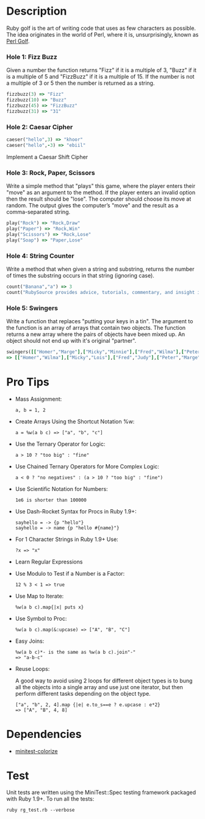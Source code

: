 # Description

Ruby golf is the art of writing code that uses as few characters as possible. The idea originates in the world of Perl, where it is, unsurprisingly, known as [Perl Golf](http://en.wikipedia.org/wiki/Perl_Golf_Apocalypse).

### Hole 1: Fizz Buzz

Given a number the function returns "Fizz" if it is a multiple of 3, "Buzz" if it is a multiple of 5 and "FizzBuzz" if it is a multiple of 15. If the number is not a multiple of 3 or 5 then the number is returned as a string.

```ruby
fizzbuzz(3) => "Fizz"
fizzbuzz(10) => "Buzz"
fizzbuzz(45) => "FizzBuzz"
fizzbuzz(31) => "31"
```

### Hole 2: Caesar Cipher

```ruby
caeser("hello",3) => "khoor"
caeser("hello",-3) => "ebiil"
```

Implement a Caesar Shift Cipher

### Hole 3: Rock, Paper, Scissors

Write a simple method that "plays" this game, where the player enters their "move" as an argument to the method. If the player enters an invalid option then the result should be "lose". The computer should choose its move at random. The output gives the computer’s "move" and the result as a comma-separated string.

```ruby
play("Rock") => "Rock,Draw"
play("Paper") => "Rock,Win"
play("Scissors") => "Rock,Lose"
play("Soap") => "Paper,Lose"
```

### Hole 4: String Counter

Write a method that when given a string and substring, returns the number of times the substring occurs in that string (ignoring case).

```ruby
count("Banana","a") => 3
count("RubySource provides advice, tutorials, commentary, and insight into the Ruby and Rails ecosystem","ruby") => 2
```

### Hole 5: Swingers

Write a function that replaces "putting your keys in a tin". The argument to the function is an array of arrays that contain two objects. The function returns a new array where the pairs of objects have been mixed up. An object should not end up with it's original "partner".

```ruby
swingers([["Homer","Marge"],["Micky","Minnie"],["Fred","Wilma"],["Peter","Lois"],["George","Judy"]])
=> [["Homer","Wilma"],["Micky","Lois"],["Fred","Judy"],["Peter","Marge"],["George","Minnie"]]
```

# Pro Tips

  + Mass Assignment:

        a, b = 1, 2

  + Create Arrays Using the Shortcut Notation %w:

        a = %w(a b c) => ["a", "b", "c"]

  + Use the Ternary Operator for Logic:

        a > 10 ? "too big" : "fine"

  + Use Chained Ternary Operators for More Complex Logic:

        a < 0 ? "no negatives" : (a > 10 ? "too big" : "fine")

  + Use Scientific Notation for Numbers:

        1e6 is shorter than 100000

  + Use Dash-Rocket Syntax for Procs in Ruby 1.9+:

        sayhello = -> {p "hello"}
        sayhello = -> name {p "hello #{name}"}

  + For 1 Character Strings in Ruby 1.9+ Use:

        ?x => "x"

  + Learn Regular Expressions

  + Use Modulo to Test if a Number is a Factor:

        12 % 3 < 1 => true

  + Use Map to Iterate:

        %w(a b c).map{|x| puts x}

  + Use Symbol to Proc:

        %w(a b c).map(&:upcase) => ["A", "B", "C"]

  + Easy Joins:

        %w(a b c)*- is the same as %w(a b c).join"-"
        => "a-b-c"

  + Reuse Loops:

    A good way to avoid using 2 loops for different object types is to bung all the objects into a single array and use just one iterator, but then perform different tasks depending on the object type.

        ["a", "b", 2, 4].map {|e| e.to_s==e ? e.upcase : e*2}
        => ["A", "B", 4, 8]

# Dependencies

  + [minitest-colorize](http://rubygems.org/gems/minitest-colorize)

# Test

Unit tests are written using the MiniTest::Spec testing framework packaged with Ruby 1.9+. To run all the tests:

    ruby rg_test.rb --verbose
